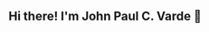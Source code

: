 ## Hi there! I'm John Paul C. Varde 👋

<!--
**vardsz13/vardsz13** is a ✨ _special_ ✨ repository because its `README.md` (this file) appears on your GitHub profile.

Hi there! I'm Paul, a passionate Front-end Developer specializing in creating user-friendly and visually appealing web applications. 
Here are some ideas to get you started:

- 🔭 I’m currently working on ...
- 🌱 I’m currently learning ...
- 👯 I’m looking to collaborate on ...
- 🤔 I’m looking for help with ...
- 💬 Ask me about ...
- 📫 How to reach me: ...
- 😄 Pronouns: ...
- ⚡ Fun fact: ...
-->
